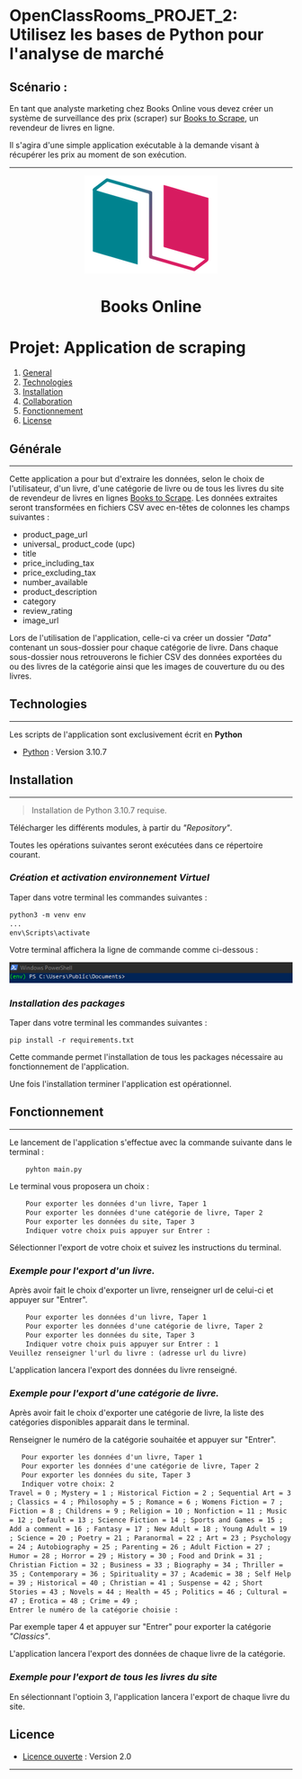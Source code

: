 
# OpenClassRooms_PROJET_2: Utilisez les bases de Python pour l'analyse de marché

## Scénario :

 En tant que analyste marketing chez Books Online vous devez créer un système de surveillance des prix (scraper) sur [Books to Scrape](http://books.toscrape.com/index.html), un revendeur de livres en ligne.

 Il s'agira d'une simple application exécutable à la demande visant à récupérer les prix au moment de son exécution.
***

<center>

![Logo de Books Online.](https://raw.githubusercontent.com/go-dev64/ocr_projet_2/main/image/1600779540759_Online%20bookstore-01.png "Logo de Books Online.")
# Books Online

</center>


# Projet: Application de scraping
1. [General](#Générale)
2. [Technologies](#technologies)
3. [Installation](#installation)
4. [Collaboration](#collaboration)
5. [Fonctionnement](#fonctionnement)
6. [License](#licence)


## <a id = Générale>Générale</a>
***
Cette application a pour but d'extraire les données, selon le choix de l'utilisateur, d'un livre, d'une catégorie de livre ou de tous les livres du site de revendeur de livres en lignes [Books to Scrape](http://books.toscrape.com/index.html). Les données extraites seront transformées en fichiers CSV avec en-têtes de colonnes les champs suivantes :
* product_page_url
* universal_ product_code (upc)
* title
* price_including_tax
* price_excluding_tax
* number_available
* product_description
* category
* review_rating
* image_url

Lors de l'utilisation de l'application, celle-ci va créer un dossier _"Data"_ contenant un sous-dossier pour chaque catégorie de livre.
Dans chaque sous-dossier nous retrouverons le fichier CSV des données exportées du ou des livres de la catégorie ainsi que les images de couverture du ou des livres.


## <a id = technologies>Technologies</a>
***

Les scripts de l'application sont exclusivement écrit en **Python**  

* [Python](https://www.python.org/downloads/release/python-3107/) : Version 3.10.7


## <a id = installation>Installation</a>
***
> Installation de Python 3.10.7 requise.

Télécharger les différents modules, à partir du _"Repository"_.

Toutes les opérations suivantes seront exécutées dans ce répertoire courant.

### _**Création et activation environnement Virtuel**_


Taper dans votre terminal les commandes suivantes : 

```
python3 -m venv env
...
env\Scripts\activate
```


Votre terminal affichera la ligne de commande comme ci-dessous :

![](/image/env.png)

###  **_Installation des packages_**

Taper dans votre terminal les commandes suivantes : 
```
pip install -r requirements.txt
```

Cette commande permet l'installation de tous les packages nécessaire au fonctionnement de l'application.

Une fois l'installation terminer l'application est opérationnel.


## <a id= fonctionnement>Fonctionnement</a>
***
Le lancement de l'application s'effectue avec la commande suivante dans le terminal :
```
    pyhton main.py
```


Le terminal vous proposera un choix : 


```
    Pour exporter les données d'un livre, Taper 1
    Pour exporter les données d'une catégorie de livre, Taper 2
    Pour exporter les données du site, Taper 3
    Indiquer votre choix puis appuyer sur Entrer : 

```
Sélectionner l'export de votre choix et suivez les instructions du terminal.


### _Exemple pour l'export d'un livre._


Après avoir fait le choix d'exporter un livre, renseigner url de celui-ci et appuyer sur "Entrer".

```
    Pour exporter les données d'un livre, Taper 1
    Pour exporter les données d'une catégorie de livre, Taper 2
    Pour exporter les données du site, Taper 3
    Indiquer votre choix puis appuyer sur Entrer : 1
Veuillez renseigner l'url du livre : (adresse url du livre)
```


L'application lancera l'export des données du livre renseigné.


###  _Exemple pour l'export d'une catégorie de livre._


Après avoir fait le choix d'exporter une catégorie de livre, la liste des catégories disponibles apparait dans le terminal.


Renseigner le numéro de la catégorie souhaitée et appuyer sur "Entrer".


```
   Pour exporter les données d'un livre, Taper 1
   Pour exporter les données d'une catégorie de livre, Taper 2
   Pour exporter les données du site, Taper 3
   Indiquer votre choix: 2
Travel = 0 ; Mystery = 1 ; Historical Fiction = 2 ; Sequential Art = 3 ; Classics = 4 ; Philosophy = 5 ; Romance = 6 ; Womens Fiction = 7 ; Fiction = 8 ; Childrens = 9 ; Religion = 10 ; Nonfiction = 11 ; Music = 12 ; Default = 13 ; Science Fiction = 14 ; Sports and Games = 15 ; Add a comment = 16 ; Fantasy = 17 ; New Adult = 18 ; Young Adult = 19 ; Science = 20 ; Poetry = 21 ; Paranormal = 22 ; Art = 23 ; Psychology = 24 ; Autobiography = 25 ; Parenting = 26 ; Adult Fiction = 27 ; Humor = 28 ; Horror = 29 ; History = 30 ; Food and Drink = 31 ; Christian Fiction = 32 ; Business = 33 ; Biography = 34 ; Thriller = 35 ; Contemporary = 36 ; Spirituality = 37 ; Academic = 38 ; Self Help = 39 ; Historical = 40 ; Christian = 41 ; Suspense = 42 ; Short Stories = 43 ; Novels = 44 ; Health = 45 ; Politics = 46 ; Cultural = 47 ; Erotica = 48 ; Crime = 49 ; 
Entrer le numéro de la catégorie choisie : 
```

Par exemple taper 4 et appuyer sur "Entrer" pour exporter la catégorie _"Classics"_.


L'application lancera l'export des données de chaque livre de la catégorie. 


### _Exemple pour l'export de tous les livres du site_


En sélectionnant l'optioin 3, l'application lancera l'export de chaque livre du site.


## <a id = licence>Licence</a>


* [Licence ouverte](https://www.etalab.gouv.fr/wp-content/uploads/2017/04/ETALAB-Licence-Ouverte-v2.0.pdf) : Version 2.0
***

